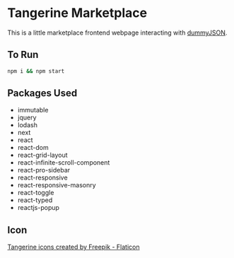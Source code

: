 # Tangerine Marketplace

This is a little marketplace frontend webpage interacting with [dummyJSON](https://dummyjson.com/).

## To Run

```sh
npm i && npm start
```

## Packages Used

- immutable
- jquery
- lodash
- next
- react
- react-dom
- react-grid-layout
- react-infinite-scroll-component
- react-pro-sidebar
- react-responsive
- react-responsive-masonry
- react-toggle
- react-typed
- reactjs-popup

## Icon

[Tangerine icons created by Freepik - Flaticon](https://www.flaticon.com/free-icons/tangerine)
